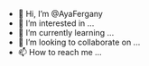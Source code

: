 - 👋 Hi, I’m @AyaFergany
- 👀 I’m interested in ...
- 🌱 I’m currently learning ...
- 💞️ I’m looking to collaborate on ...
- 📫 How to reach me ...

<!---
AyaFergany/AyaFergany is a ✨ special ✨ repository because its `README.md` (this file) appears on your GitHub profile.
You can click the Preview link to take a look at your changes.
--->
